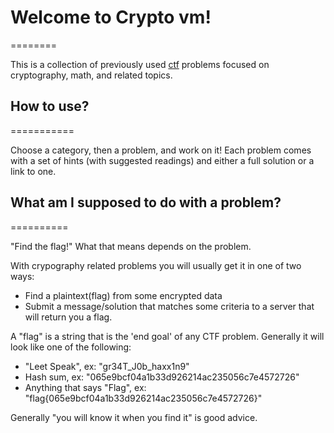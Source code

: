 # Welcome to Crypto vm!
========

This is a collection of previously
used [ctf](https://ctftime.org/ctf-wtf/) problems focused on
cryptography, math, and related topics.


## How to use?
===========

Choose a category, then a problem, and work on it!  Each problem comes
with a set of hints (with suggested readings) and either a full
solution or a link to one.

## What am I supposed to do with a problem?
==========

"Find the flag!"
What that means depends on the problem.

With crypography related problems you will usually get it in one of two ways:

* Find a plaintext(flag) from some encrypted data
* Submit a message/solution that matches some criteria to a server that will return you a flag.

A "flag" is a string that is the 'end goal' of any CTF
problem. Generally it will look like one of the following:

* "Leet Speak", ex: "gr34T\_J0b\_haxx1n9"
* Hash sum, ex: "065e9bcf04a1b33d926214ac235056c7e4572726"
* Anything that says "Flag", ex: "flag{065e9bcf04a1b33d926214ac235056c7e4572726}"

Generally "you will know it when you find it" is good advice.

